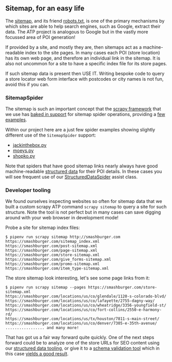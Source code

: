 ## Sitemap, for an easy life

The [sitemap](https://developers.google.com/search/docs/crawling-indexing/sitemaps/overview),
and its friend
[robots.txt](https://en.wikipedia.org/wiki/Robots_exclusion_standard), is one of the primary
mechanisms by which sites are able to help search engines, such as Google, extract their
data. The ATP project is analogous to Google but in the vastly more focussed area of POI
generation!

If provided by a site, and mostly they are, then sitemaps act as a machine-readable index
to the site pages. In many cases each POI (store location) has its own web page,
and therefore an individual link in the sitemap. It is also not uncommon for a site to
have a specific index file for its store pages.

If such sitemap data is present then USE IT. Writing bespoke code to query a store
locator web form interface with postcodes or city names is not fun, avoid this if you can.

### SitemapSpider

The sitemap is such an important concept that the [scrapy framework](https://scrapy.org/)
that we use has
[baked in support](https://docs.scrapy.org/en/latest/topics/spiders.html?highlight=sitemapspider#sitemapspider)
for sitemap spider operations, providing a
[few examples](https://docs.scrapy.org/en/latest/topics/spiders.html?highlight=sitemapspider#sitemapspider-examples).

Within our project here are a just few spider examples showing slightly different use of the
`SitemapSpider` support:

* [jackinthebox.py](../locations/spiders/jackinthebox.py)
* [moeys.py](../locations/spiders/moes.py)
* [shopko.py](../locations/spiders/shopko.py)

Note that spiders that have good sitemap links nearly always have
good machine-readable [structured data](./STRUCTURED_DATA.md) for their POI details.
In these cases you will see frequent use of our
[StructuredDataSpider](../locations/structured_data_spider.py)
assist class.

### Developer tooling

We found ourselves inspecting websites so often for sitemap data that we
built a custom scrapy ATP command `scrapy sitemap` to query a site for such
structure. Note the tool is not perfect but in many cases can save digging
around with your web browser in development mode!

Probe a site for sitemap index files:

```
$ pipenv run scrapy sitemap http://smashburger.com
https://smashburger.com/sitemap_index.xml
https://smashburger.com/post-sitemap.xml
https://smashburger.com/page-sitemap.xml
https://smashburger.com/store-sitemap.xml
https://smashburger.com/give_forms-sitemap.xml
https://smashburger.com/promo-sitemap.xml
https://smashburger.com/item_type-sitemap.xml
```

The store sitemap look interesting, let's see some page links from it:

```
$ pipenv run scrapy sitemap --pages https://smashburger.com/store-sitemap.xml
https://smashburger.com/locations/us/co/glendale/1120-s-colorado-blvd/
https://smashburger.com/locations/us/co/lafayette/2755-dagny-way/
https://smashburger.com/locations/us/co/wheatridge/3356-youngfield-st/
https://smashburger.com/locations/us/co/fort-collins/2550-e-harmony-rd/
https://smashburger.com/locations/us/tx/houston/7811-s-main-street/
https://smashburger.com/locations/us/co/denver/7305-e-35th-avenue/
................. and many more!
```

That has got us a fair way forward quite quickly. One of the next steps
forward could be to analyze one of the store URLs for SEO content
using our [structured data tooling](./STRUCTURED_DATA.md), or give it to a
[schema validation tool](https://validator.schema.org/) which in this case
[yields a good result](https://validator.schema.org/#url=https%3A%2F%2Fsmashburger.com%2Flocations%2Fus%2Fco%2Flafayette%2F2755-dagny-way%2F).
